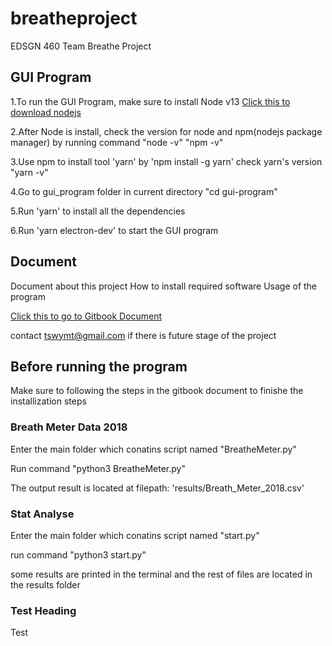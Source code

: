 # breatheproject

EDSGN 460 Team Breathe Project

## GUI Program

1.To run the GUI Program, make sure to install Node v13
[Click this to download nodejs](https://nodejs.org)

2.After Node is install, check the version for node and npm(nodejs package manager) by running command
"node -v"
"npm -v"

3.Use npm to install tool 'yarn' by 'npm install -g yarn'
check yarn's version
"yarn -v"

4.Go to gui_program folder in current directory
"cd gui-program"

5.Run 'yarn' to install all the dependencies

6.Run 'yarn electron-dev' to start the GUI program


## Document

Document about this project
How to install required software
Usage of the program

[Click this to go to Gitbook Document](https://mingtian-yang.gitbook.io/breathe-project/)

contact tswymt@gmail.com if there is future stage of the project

## Before running the program

Make sure to following the steps in the gitbook document to finishe the installization steps

### Breath Meter Data 2018

Enter the main folder which conatins script named "BreatheMeter.py"

Run command "python3 BreatheMeter.py"

The output result is located at filepath: 'results/Breath_Meter_2018.csv'

### Stat Analyse

Enter the main folder which conatins script named "start.py"

run command "python3 start.py"

some results are printed in the terminal and the rest of files are located in the results folder

### Test Heading

Test